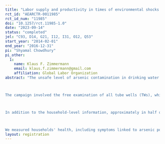 ```yaml
---
title: "Labor supply and productivity in times of environmental shocks: the case of arsenic contamination in Bangladesh"
rct_id: "AEARCTR-0011985"
rct_id_num: "11985"
doi: "10.1257/rct.11985-1.0"
date: "2023-09-14"
status: "completed"
jel: "C93, D14, G21, I12, I31, O12, Q53"
start_year: "2014-02-01"
end_year: "2016-12-31"
pi: "Shyamal Chowdhury"
pi_other:
  1:
    name: Klaus F. Zimmermann
    email: klaus.f.zimmermann@gmail.com
    affiliation: Global Labor Organization
abstract: "The unsafe level of arsenic contamination in drinking water is a global phenomenon. However, Bangladesh ranks first in terms of magnitude among the four major arsenic calamities reported so far. We conducted a randomized controlled trial in Bangladesh to examine the extent to which a public information campaign, similar to the one conducted by the Bangladesh Government, is effective at reducing households' exposure to arsenic.

The campaign involved the free examination of all tube wells (TWs), which are the primary sources of drinking water, for arsenic. The TWs were then labeled as either safe or unsafe based on the level of arsenic found in the water. We added an additional layer to the government campaign: in two-thirds of our study villages, we provided information at the household level regarding the effects of unsafe levels of arsenic in TW water on health and well-being.

In addition to the household-level information, approximately in half of the villages, we elicited households' willingness-to-pay (WTP) for a water arsenic filter. To address liquidity constraints that may prevent upfront payments, in half of the randomly assigned villages where WTP was elicited, households were offered the option to purchase the filter on credit provided by local microfinance institutions (MFIs).

We measured households' health, including symptoms linked to arsenic poisoning, subjective well-being, and their WTP for a water arsenic filter. Additionally, we collected a comprehensive set of demographic and socio-economic measures, including poverty status."
layout: registration
---
```



